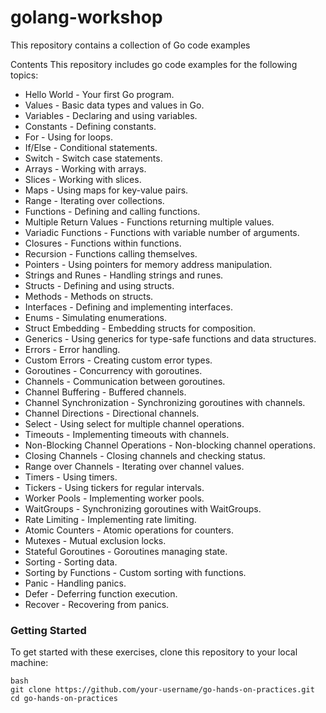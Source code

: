 # golang-workshop

This repository contains a collection of Go code examples

Contents
This repository includes go code examples for the following topics:

- Hello World - Your first Go program.
- Values - Basic data types and values in Go.
- Variables - Declaring and using variables.
- Constants - Defining constants.
- For - Using for loops.
- If/Else - Conditional statements.
- Switch - Switch case statements.
- Arrays - Working with arrays.
- Slices - Working with slices.
- Maps - Using maps for key-value pairs.
- Range - Iterating over collections.
- Functions - Defining and calling functions.
- Multiple Return Values - Functions returning multiple values.
- Variadic Functions - Functions with variable number of arguments.
- Closures - Functions within functions.
- Recursion - Functions calling themselves.
- Pointers - Using pointers for memory address manipulation.
- Strings and Runes - Handling strings and runes.
- Structs - Defining and using structs.
- Methods - Methods on structs.
- Interfaces - Defining and implementing interfaces.
- Enums - Simulating enumerations.
- Struct Embedding - Embedding structs for composition.
- Generics - Using generics for type-safe functions and data structures.
- Errors - Error handling.
- Custom Errors - Creating custom error types.
- Goroutines - Concurrency with goroutines.
- Channels - Communication between goroutines.
- Channel Buffering - Buffered channels.
- Channel Synchronization - Synchronizing goroutines with channels.
- Channel Directions - Directional channels.
- Select - Using select for multiple channel operations.
- Timeouts - Implementing timeouts with channels.
- Non-Blocking Channel Operations - Non-blocking channel operations.
- Closing Channels - Closing channels and checking status.
- Range over Channels - Iterating over channel values.
- Timers - Using timers.
- Tickers - Using tickers for regular intervals.
- Worker Pools - Implementing worker pools.
- WaitGroups - Synchronizing goroutines with WaitGroups.
- Rate Limiting - Implementing rate limiting.
- Atomic Counters - Atomic operations for counters.
- Mutexes - Mutual exclusion locks.
- Stateful Goroutines - Goroutines managing state.
- Sorting - Sorting data.
- Sorting by Functions - Custom sorting with functions.
- Panic - Handling panics.
- Defer - Deferring function execution.
- Recover - Recovering from panics.

### Getting Started
To get started with these exercises, clone this repository to your local machine:

```
bash
git clone https://github.com/your-username/go-hands-on-practices.git
cd go-hands-on-practices
```
